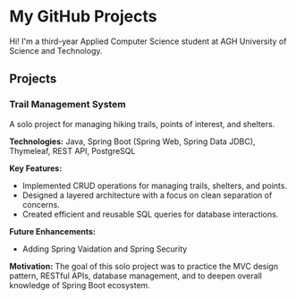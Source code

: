 # My GitHub Projects

Hi! I'm a third-year Applied Computer Science student at AGH University of Science and Technology.
## Projects

### Trail Management System

A solo project for managing hiking trails, points of interest, and shelters.

**Technologies:** Java, Spring Boot (Spring Web, Spring Data JDBC), Thymeleaf, REST API, PostgreSQL

**Key Features:**
- Implemented CRUD operations for managing trails, shelters, and points.
- Designed a layered architecture with a focus on clean separation of concerns.
- Created efficient and reusable SQL queries for database interactions.

**Future Enhancements:**
- Adding Spring Vaidation and Spring Security

**Motivation:** The goal of this solo project was to practice the MVC design pattern, RESTful APIs, database management, and to deepen overall knowledge of Spring Boot ecosystem.
